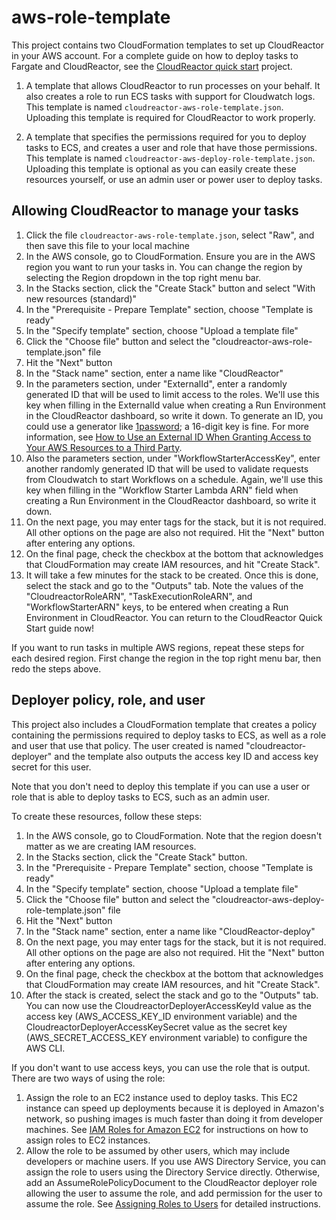 # aws-role-template

This project contains two CloudFormation templates to set up CloudReactor
in your AWS account. For a complete guide on how to deploy tasks to Fargate
and CloudReactor, see the [CloudReactor quick start](https://github.com/CloudReactor/cloudreactor-ecs-quickstart) project.

1. A template that allows CloudReactor to run processes on your behalf. It also creates a role to run ECS tasks with support for Cloudwatch logs. This template
is named `cloudreactor-aws-role-template.json`. Uploading this template is required for CloudReactor to work properly.

2. A template that specifies the permissions required for you to deploy tasks
to ECS, and creates a user and role that have those permissions. This template
is named `cloudreactor-aws-deploy-role-template.json`. Uploading this template
is optional as you can easily create these resources yourself, or use an
admin user or power user to deploy tasks.

## Allowing CloudReactor to manage your tasks

1. Click the file `cloudreactor-aws-role-template.json`, select "Raw", and then save this file to your local machine
2. In the AWS console, go to CloudFormation. Ensure you are in the AWS region
you want to run your tasks in. You can change the region by selecting the
Region dropdown in the top right menu bar.
3. In the Stacks section, click the "Create Stack" button and select "With new resources (standard)"
4. In the "Prerequisite - Prepare Template" section, choose "Template is ready"
5. In the "Specify template" section, choose "Upload a template file"
6. Click the "Choose file" button and select the "cloudreactor-aws-role-template.json" file
7. Hit the "Next" button
8. In the "Stack name" section, enter a name like "CloudReactor"
9. In the parameters section, under "ExternalId", enter a randomly generated ID that will be used
to limit access to the roles.
We'll use this key when filling in the ExternalId value when creating
a Run Environment in the CloudReactor dashboard, so write it down. To generate an ID, you could use a generator like [1password](https://1password.com/password-generator/); a 16-digit key is fine. For more information, see
[How to Use an External ID When Granting Access to Your AWS Resources to a Third Party](https://docs.aws.amazon.com/IAM/latest/UserGuide/id_roles_create_for-user_externalid.html).
10. Also the parameters section, under "WorkflowStarterAccessKey", enter another randomly generated ID that will be used
to validate requests from Cloudwatch to start Workflows on a schedule. Again, we'll use this key when filling in the
"Workflow Starter Lambda ARN" field when creating a Run Environment in the CloudReactor dashboard, so write it down.
10. On the next page, you may enter tags for the stack, but it is not required.
All other options on the page are also not required. Hit the "Next" button
after entering any options.
11. On the final page, check the checkbox at the bottom that acknowledges
that CloudFormation may create IAM resources, and hit "Create Stack".
12.  It will take a few minutes for the stack to be created. Once this is done, select the stack and go to the "Outputs" tab.
Note the values of the "CloudreactorRoleARN", "TaskExecutionRoleARN",
and "WorkflowStarterARN" keys, to be entered when creating a Run Environment
in CloudReactor. You can return to the CloudReactor Quick Start guide now!

If you want to run tasks in multiple AWS regions, repeat these steps for
each desired region. First change the region in the top right menu
bar, then redo the steps above.

## Deployer policy, role, and user

This project also includes a CloudFormation template that creates a
policy containing the permissions required to deploy tasks to ECS,
as well as a role and user that use that policy. The user created is named "cloudreactor-deployer" and the template also outputs the access key ID and access key secret for this user.

Note that you don't need to deploy this template if you can use a
user or role that is able to deploy tasks to ECS, such as an admin user.

To create these resources, follow these steps:

1. In the AWS console, go to CloudFormation. Note that the region doesn't
matter as we are creating IAM resources.
2. In the Stacks section, click the "Create Stack" button.
3. In the "Prerequisite - Prepare Template" section, choose "Template is ready"
4. In the "Specify template" section, choose "Upload a template file"
5. Click the "Choose file" button and select the "cloudreactor-aws-deploy-role-template.json" file
6. Hit the "Next" button
7. In the "Stack name" section, enter a name like "CloudReactor-deploy"
8. On the next page, you may enter tags for the stack, but it is not required.
All other options on the page are also not required. Hit the "Next" button
after entering any options.
9. On the final page, check the checkbox at the bottom that acknowledges
that CloudFormation may create IAM resources, and hit "Create Stack".
10. After the stack is created, select the stack and go to the "Outputs" tab.
You can now use the CloudreactorDeployerAccessKeyId value as the access key
(AWS_ACCESS_KEY_ID environment variable) and
the CloudreactorDeployerAccessKeySecret value as the secret key (AWS_SECRET_ACCESS_KEY environment variable) to configure
the AWS CLI.

If you don't want to use access keys, you can use the role that is output.
There are two ways of using the role:

1. Assign the role to an EC2 instance used to deploy tasks. This EC2
instance can speed up deployments because it is deployed in Amazon's network,
so pushing images is much faster than doing it from developer machines.
See [IAM Roles for Amazon EC2](https://docs.aws.amazon.com/AWSEC2/latest/UserGuide/iam-roles-for-amazon-ec2.html) for instructions on how to assign
roles to EC2 instances.
2. Allow the role to be assumed by other users, which may include developers
or machine users. If you use AWS Directory Service, you can assign the role to users using the Directory Service directly. Otherwise,
add an AssumeRolePolicyDocument to the CloudReactor deployer role allowing the user to assume the role,
and add permission for the user to assume the role. See [Assigning Roles to Users](https://docs.aws.amazon.com/directoryservice/latest/admin-guide/assign_role.html) for detailed instructions.
